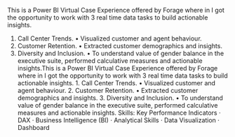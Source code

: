 This is a Power BI Virtual Case Experience offered by Forage where in I got the opportunity to work with 3 real time data tasks to build actionable insights.
1. Call Center Trends.
• Visualized customer and agent behaviour.
2. Customer Retention.
• Extracted customer demographics and insights.
3. Diversity and Inclusion.
• To understand value of gender balance in the executive suite, performed calculative measures and actionable insights.This is a Power BI Virtual Case Experience offered by Forage where in I got the opportunity to work with 3 real time data tasks to build actionable insights. 1. Call Center Trends. • Visualized customer and agent behaviour. 2. Customer Retention. • Extracted customer demographics and insights. 3. Diversity and Inclusion. • To understand value of gender balance in the executive suite, performed calculative measures and actionable insights.
Skills: Key Performance Indicators · DAX · Business Intelligence (BI) · Analytical Skills · Data Visualization · Dashboard
